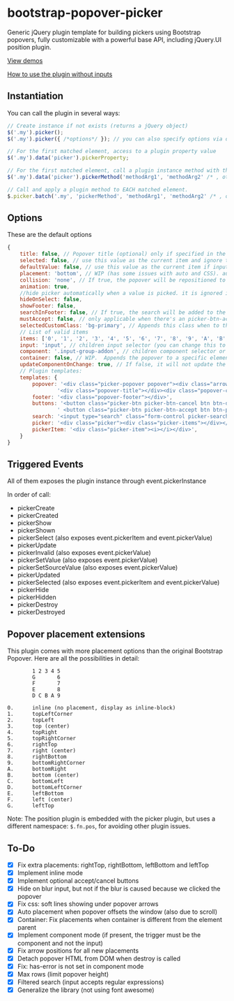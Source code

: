 bootstrap-popover-picker
========================

Generic jQuery plugin template for building pickers using Bootstrap popovers,
fully customizable with a powerful base API, including jQuery.UI position plugin.

[View demos](http://mjolnic.github.io/bootstrap-popover-picker/)

[How to use the plugin without inputs](http://jsfiddle.net/mjolnic/cw5eLpvf/)

## Instantiation

You can call the plugin in several ways:

```javascript
// Create instance if not exists (returns a jQuery object)
$('.my').picker();
$('.my').picker({ /*options*/ }); // you can also specify options via data-* attributes

// For the first matched element, access to a plugin property value
$('.my').data('picker').pickerProperty;

// For the first matched element, call a plugin instance method with the given args
$('.my').data('picker').pickerMethod('methodArg1', 'methodArg2' /* , other args */);

// Call and apply a plugin method to EACH matched element.
$.picker.batch('.my', 'pickerMethod', 'methodArg1', 'methodArg2' /* , other args */); ->
```

## Options

These are the default options

```javascript
{
    title: false, // Popover title (optional) only if specified in the template
    selected: false, // use this value as the current item and ignore the original
    defaultValue: false, // use this value as the current item if input or element item is empty
    placement: 'bottom', // WIP (has some issues with auto and CSS). auto, top, bottom, left, right
    collision: 'none', // If true, the popover will be repositioned to another position when collapses with the window borders
    animation: true,
    //hide picker automatically when a value is picked. it is ignored if mustAccept is not false and the accept button is visible
    hideOnSelect: false,
    showFooter: false,
    searchInFooter: false, // If true, the search will be added to the footer instead of the title
    mustAccept: false, // only applicable when there's an picker-btn-accept button in the popover footer
    selectedCustomClass: 'bg-primary', // Appends this class when to the selected item
    // List of valid items
    items: ['0', '1', '2', '3', '4', '5', '6', '7', '8', '9', 'A', 'B', 'C', 'D', 'E', 'F'],
    input: 'input', // children input selector (you can change this to anything even if it's not an input)
    component: '.input-group-addon', // children component selector or object, relative to the parent element
    container: false, // WIP.  Appends the popover to a specific element. If true, appends to the jQuery element.
    updateComponentOnChange: true, // If false, it will not update the content in the component
    // Plugin templates:
    templates: {
        popover: '<div class="picker-popover popover"><div class="arrow"></div>' +
                '<div class="popover-title"></div><div class="popover-content"></div></div>',
        footer: '<div class="popover-footer"></div>',
        buttons: '<button class="picker-btn picker-btn-cancel btn btn-default btn-sm">Cancel</button>' +
                ' <button class="picker-btn picker-btn-accept btn btn-primary btn-sm">Accept</button>',
        search: '<input type="search" class="form-control picker-search" placeholder="Type to filter" />',
        picker: '<div class="picker"><div class="picker-items"></div></div>',
        pickerItem: '<div class="picker-item"><i></i></div>',
    }
}
```


## Triggered Events

All of them exposes the plugin instance through event.pickerInstance

In order of call:

* pickerCreate
* pickerCreated
* pickerShow
* pickerShown
* pickerSelect (also exposes event.pickerItem and event.pickerValue)
* pickerUpdate
* pickerInvalid (also exposes event.pickerValue)
* pickerSetValue (also exposes event.pickerValue)
* pickerSetSourceValue (also exposes event.pickerValue)
* pickerUpdated
* pickerSelected (also exposes event.pickerItem and event.pickerValue)
* pickerHide
* pickerHidden
* pickerDestroy
* pickerDestroyed

## Popover placement extensions

This plugin comes with more placement options than the original Bootstrap Popover.
Here are all the possibilities in detail:

            1 2 3 4 5
            G       6
            F       7
            E       8
            D C B A 9
            
    0.      inline (no placement, display as inline-block)
    1.      topLeftCorner
    2.      topLeft
    3.      top (center)
    4.      topRight
    5.      topRightCorner
    6.      rightTop
    7.      right (center)
    8.      rightBottom
    9.      bottomRightCorner
    A.      bottomRight
    B.      bottom (center)
    C.      bottomLeft
    D.      bottomLeftCorner
    E.      leftBottom
    F.      left (center)
    G.      leftTop


Note: The position plugin is embedded with the picker plugin, but uses a different
namespace: `$.fn.pos`, for avoiding other plugin issues.

## To-Do
- [x] Fix extra placements: rightTop, rightBottom, leftBottom and leftTop
- [x] Implement inline mode
- [x] Implement optional accept/cancel buttons
- [x] Hide on blur input, but not if the blur is caused because we clicked the popover
- [x] Fix css: soft lines showing under popover arrows
- [x] Auto placement when popover offsets the window (also due to scroll)
- [x] Container: Fix placements when container is different from the element parent
- [x] Implement component mode (if present, the trigger must be the component and not the input)
- [x] Fix arrow positions for all new placements
- [x] Detach popover HTML from DOM when destroy is called
- [x] Fix: has-error is not set in component mode
- [x] Max rows (limit popover height)
- [x] Filtered search (input accepts regular expressions)
- [x] Generalize the library (not using font awesome)
